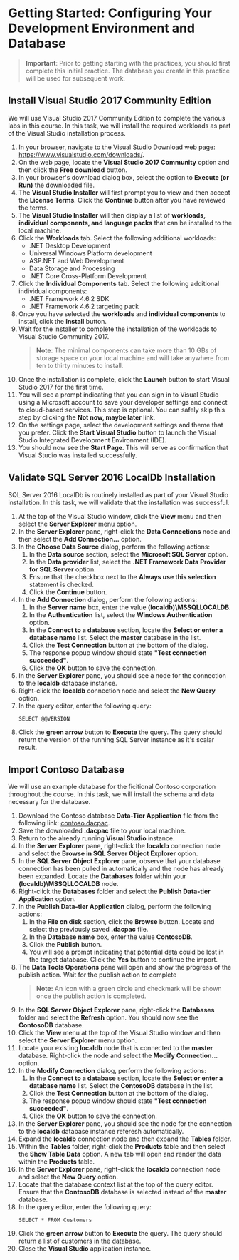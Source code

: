 # Getting Started: Configuring Your Development Environment and Database

> **Important**: Prior to getting starting with the practices, you should first complete this initial practice. The database you create in this practice will be used for subsequent work.

## Install Visual Studio 2017 Community Edition

We will use Visual Studio 2017 Community Edition to complete the various labs in this course. In this task, we will install the required workloads as part of the Visual Studio installation process.

1. In your browser, navigate to the Visual Studio Download web page: <https://www.visualstudio.com/downloads/>.
1. On the web page, locate the **Visual Studio 2017 Community** option and then click the **Free download** button.
1. In your browser's download dialog box, select the option to **Execute (or Run)** the downloaded file.
1. The **Visual Studio Installer** will first prompt you to view and then accept the **License Terms**. Click the **Continue** button after you have reviewed the terms.
1. The **Visual Studio Installer** will then display a list of **workloads, individual components, and language packs** that can be installed to the local machine. 
1. Click the **Workloads** tab. Select the following additional workloads:
	- .NET Desktop Development
	- Universal Windows Platform development
	- ASP.NET and Web Development
	- Data Storage and Processing
	- .NET Core Cross-Platform Development
1. Click the **Individual Components** tab. Select the following additional individual components:
	- .NET Framework 4.6.2 SDK
	- .NET Framework 4.6.2 targeting pack
1. Once you have selected the **workloads** and **individual components** to install, click the **Install** button.
1. Wait for the installer to complete the installation of the workloads to Visual Studio Community 2017.
	> **Note**: The minimal components can take more than 10 GBs of storage space on your local machine and will take anywhere from ten to thirty minutes to install.
1. Once the installation is complete, click the **Launch** button to start Visual Studio 2017 for the first time.
1. You will see a prompt indicating that you can sign in to Visual Studio using a Microsoft account to save your developer settings and connect to cloud-based services. This step is optional. You can safely skip this step by clicking the **Not now, maybe later** link.
1. On the settings page, select the development settings and theme that you prefer. Click the **Start Visual Studio** button to launch the Visual Studio Integrated Development Environment (IDE).
1. You should now see the **Start Page**. This will serve as confirmation that Visual Studio was installed successfully.

## Validate SQL Server 2016 LocalDb Installation

SQL Server 2016 LocalDb is routinely installed as part of your Visual Studio installation. In this task, we will validate that the installation was successful.

1. At the top of the Visual Studio window, click the **View** menu and then select the **Server Explorer** menu option.
1. In the **Server Explorer** pane, right-click the **Data Connections** node and then select the **Add Connection...** option.
1. In the **Choose Data Source** dialog, perform the following actions:
	1. In the **Data source** section, select the **Microsoft SQL Server** option.
	1. In the **Data provider** list, select the **.NET Framework Data Provider for SQL Server** option.
	1. Ensure that the checkbox next to the **Always use this selection** statement is checked.
	1. Click the **Continue** button.
1. In the **Add Connection** dialog, perform the following actions:
	1. In the **Server name** box, enter the value **(localdb)\MSSQLLOCALDB**.
	1. In the **Authentication** list, select the **Windows Authentication** option.
	1. In the **Connect to a database** section, locate the **Select or enter a database name** list. Select the **master** database in the list. 
	1. Click the **Test Connection** button at the bottom of the dialog. 
	1. The response popup window should state **"Test connection succeeded"**.
	1. Click the **OK** button to save the connection.
1. In the **Server Explorer** pane, you should see a node for the connection to the **localdb** database instance. 
1. Right-click the **localdb** connection node and select the **New Query** option.
1. In the query editor, enter the following query:
	```
	SELECT @@VERSION
	```
1. Click the **green arrow** button to **Execute** the query. The query should return the version of the running SQL Server instance as it's scalar result.

## Import Contoso Database

We will use an example database for the ficitional Contoso corporation throughout the course. In this task, we will install the schema and data necessary for the database.

1. Download the Contoso database **Data-Tier Application** file from the following link: [contoso.dacpac](../files/contoso.dacpac).
1. Save the downloaded **.dacpac** file to your local machine.
1. Return to the already running **Visual Studio** instance.
1. In the **Server Explorer** pane, right-click the **localdb** connection node and select the **Browse in SQL Server Object Explorer** option.
1. In the **SQL Server Object Explorer** pane, observe that your database connection has been pulled in automatically and the node has already been expanded. Locate the **Databases** folder within your **(localdb)\MSSQLLOCALDB** node.
1. Right-click the **Databases** folder and select the **Publish Data-tier Application** option.
1. In the **Publish Data-tier Application** dialog, perform the following actions:
	1. In the **File on disk** section, click the **Browse** button. Locate and select the previously saved **.dacpac** file.
	1. In the **Database name** box, enter the value **ContosoDB**.
	1. Click the **Publish** button.
	1. You will see a prompt indicating that potential data could be lost in the target database. Click the **Yes** button to continue the import.
1. The **Data Tools Operations** pane will open and show the progress of the publish action. Wait for the publish action to complete
	> **Note:** An icon with a green circle and checkmark will be shown once the publish action is completed.
1. In the **SQL Server Object Explorer** pane, right-click the **Databases** folder and select the **Refresh** option. You should now see the **ContosoDB** database. 
1. Click the **View** menu at the top of the Visual Studio window and then select the **Server Explorer** menu option.
1. Locate your existing **localdb** node that is connected to the **master** database. Right-click the node and select the **Modify Connection...** option.
1. In the **Modify Connection** dialog, perform the following actions:
	1. In the **Connect to a database** section, locate the **Select or enter a database name** list. Select the **ContosoDB** database in the list. 
	1. Click the **Test Connection** button at the bottom of the dialog. 
	1. The response popup window should state **"Test connection succeeded"**.
	1. Click the **OK** button to save the connection.
1. In the **Server Explorer** pane, you should see the node for the connection to the **localdb** database instance referesh automatically. 
1. Expand the **localdb** connection node and then expand the **Tables** folder.
1. Within the **Tables** folder, right-click the **Products** table and then select the **Show Table Data** option. A new tab will open and render the data within the **Products** table.
1. In the **Server Explorer** pane, right-click the **localdb** connection node and select the **New Query** option.
1. Locate that the database context list at the top of the query editor. Ensure that the **ContosoDB** database is selected instead of the **master** database.
1. In the query editor, enter the following query:
	```
	SELECT * FROM Customers
	```
1. Click the **green arrow** button to **Execute** the query. The query should return a list of customers in the database.
1. Close the **Visual Studio** application instance.